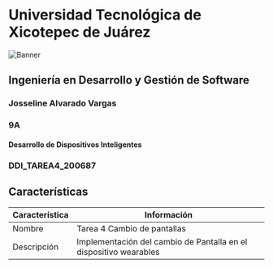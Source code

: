 
# Universidad Tecnológica de Xicotepec de Juárez

![Banner](https://i.postimg.cc/28Zg3QFz/Banner-de-Twitch-Nubes-Gamer-Chica-Morado.png)

## Ingeniería en Desarrollo y Gestión de Software
### Josseline Alvarado Vargas
### 9A
#### Desarrollo de Dispositivos Inteligentes
### DDI_TAREA4_200687

## Características
| Característica         | Información                                                              |
|------------------------|--------------------------------------------------------------------------|
| Nombre                 | Tarea 4 Cambio de pantallas                                    |
| Descripción            | Implementación del cambio de Pantalla en el dispositivo wearables |
